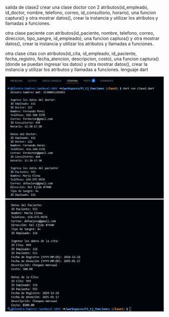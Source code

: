 salida de clase2 
crear una clase doctor con 2 atributos(id_empleado, id_doctor,  nombre, telefono, correo, id_consultorio, horario), una funcion captura() y otra mostrar datos(), crear  la instancia y utilizar los atributos y llamadas a funciones. 

otra clase paciente con atributos(id_paciente, nombre, telefono, correo, direccion, tipo_sangre, id_empleado), una funcion captura() y otra mostrar datos(), crear  la instancia y utilizar los atributos y llamadas a funciones. 

otra clase citas con atributos(id_cita, id_empleado,  id_paciente, fecha_registro, fecha_atencion, descripcion, costo), una funcion captura() (donde se puedan ingresar los datos) y otra mostrar datos(), crear  la instancia y utilizar los atributos y llamadas a funciones. lenguaje dart

![alt text](image-11.png)
![alt text](image-12.png)